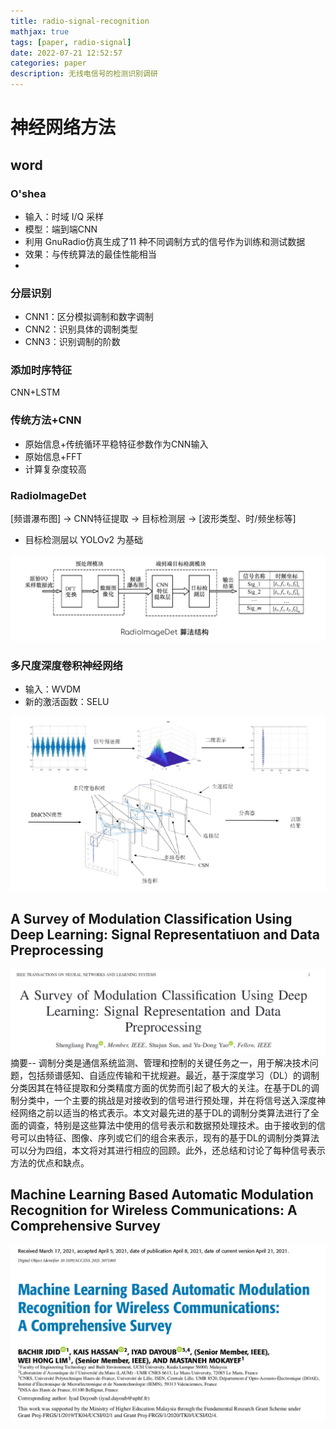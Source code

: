 ```yaml
---
title: radio-signal-recognition
mathjax: true
tags: [paper, radio-signal]
date: 2022-07-21 12:52:57
categories: paper
description: 无线电信号的检测识别调研
---
```



# 神经网络方法

## word
### O'shea 
- 输入：时域 I/Q 采样
- 模型：端到端CNN
- 利用 GnuRadio仿真生成了11 种不同调制方式的信号作为训练和测试数据
- 效果：与传统算法的最佳性能相当
-


### 分层识别
- CNN1：区分模拟调制和数字调制
- CNN2：识别具体的调制类型
- CNN3：识别调制的阶数

### 添加时序特征
CNN+LSTM

### 传统方法+CNN
- 原始信息+传统循环平稳特征参数作为CNN输入
- 原始信息+FFT
- 计算复杂度较高


### RadioImageDet
[频谱瀑布图] → CNN特征提取 → 目标检测层 → [波形类型、时/频坐标等]
- 目标检测层以 YOLOv2 为基础

![radioimagedet](./radio-signal-recognition/radioimagedet.png)


### 多尺度深度卷积神经网络

- 输入：WVDM
- 新的激活函数：SELU

![mutiscale](./radio-signal-recognition/mutiscale.png)



## A Survey of Modulation Classification Using Deep Learning: Signal Representatiuon and Data Preprocessing

![survey](./radio-signal-recognition/survey.png)
摘要-- 调制分类是通信系统监测、管理和控制的关键任务之一，用于解决技术问题，包括频谱感知、自适应传输和干扰规避。最近，基于深度学习（DL）的调制分类因其在特征提取和分类精度方面的优势而引起了极大的关注。在基于DL的调制分类中，一个主要的挑战是对接收到的信号进行预处理，并在将信号送入深度神经网络之前以适当的格式表示。本文对最先进的基于DL的调制分类算法进行了全面的调查，特别是这些算法中使用的信号表示和数据预处理技术。由于接收到的信号可以由特征、图像、序列或它们的组合来表示，现有的基于DL的调制分类算法可以分为四组，本文将对其进行相应的回顾。此外，还总结和讨论了每种信号表示方法的优点和缺点。





## Machine Learning Based Automatic Modulation Recognition for Wireless Communications: A Comprehensive Survey
![survey2](./radio-signal-recognition/survey2.png)
